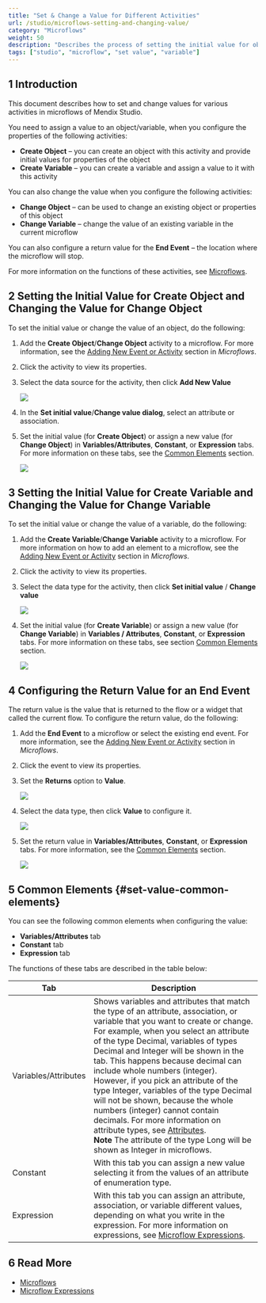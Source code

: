 ```yaml
---
title: "Set & Change a Value for Different Activities"
url: /studio/microflows-setting-and-changing-value/
category: "Microflows"
weight: 50
description: "Describes the process of setting the initial value for objects or variables in Mendix Studio."
tags: ["studio", "microflow", "set value", "variable"]
---
```


## 1 Introduction 

This document describes how to set and change values for various activities in microflows of Mendix Studio.

You need to assign a value to an object/variable, when you configure the properties of the following activities:

* **Create Object** –  you can create an object with this activity and provide initial values for properties of the object 
* **Create Variable** – you can create a variable and assign a value to it with this activity 

You can also change the value when you configure the following activities:

* **Change Object** – can be used to change an existing object or properties of this object
* **Change Variable** – change the value of an existing variable in the current microflow

You can also configure a return value for the **End Event** – the location where the microflow will stop.

For more information on the functions of these activities, see [Microflows](/studio/microflows/). 

## 2 Setting the Initial Value for Create Object and Changing the Value for Change Object

 To set the initial value or change the value of an object, do the following:

1. Add the **Create Object**/**Change Object** activity to a microflow. For more information, see the [Adding New Event or Activity](/studio/microflows/#add-elements) section in *Microflows*.
2. Click the activity to view its properties.
3.  Select the data source for the activity, then click **Add New Value**

    ![](/attachments/studio/microflows/microflows-setting-and-changing-value/add-new-value.png)

4. In the **Set initial value**/**Change value dialog**, select an attribute or association.
5.  Set the initial value (for **Create Object**) or assign a new value (for **Change Object**) in **Variables/Attributes**, **Constant**, or **Expression** tabs.  For more information on these tabs, see the [Common Elements](#set-value-common-elements) section.

    ![](/attachments/studio/microflows/microflows-setting-and-changing-value/set-initial-value-object-dialog.png)

## 3 Setting the Initial Value for Create Variable and Changing the Value for Change Variable

To set the initial value or change the value of a variable, do the following:

1. Add the **Create Variable**/**Change Variable** activity to a microflow. For more information on how to add an element to a microflow, see the [Adding New Event or Activity](/studio/microflows/#add-elements) section in *Microflows*.
2. Click the activity to view its properties.
3.  Select the data type for the activity, then click **Set initial value** / **Change value**

    ![](/attachments/studio/microflows/microflows-setting-and-changing-value/set-initial-value-var.png)

4.  Set the initial value (for **Create Variable**) or assign a new value (for **Change Variable**) in **Variables / Attributes**, **Constant**, or **Expression** tabs.  For more information on these tabs, see section [Common Elements](#set-value-common-elements) section.

    ![](/attachments/studio/microflows/microflows-setting-and-changing-value/change-value-var-dialog.png)

## 4 Configuring the Return Value for an End Event 

The return value is the value that is returned to the flow or a widget that called the current flow. To configure the return value, do the following:

1. Add the **End Event** to a microflow or select the existing end event. For more information, see the [Adding New Event or Activity](/studio/microflows/#add-elements) section in *Microflows*.
2. Click the event to view its properties.
3.  Set the **Returns** option to **Value**.

    ![](/attachments/studio/microflows/microflows-setting-and-changing-value/end-event-returns-value-setting.png)

4.  Select the data type, then click **Value** to configure it.

    ![](/attachments/studio/microflows/microflows-setting-and-changing-value/configure-return-value.png)

5.  Set the return value in **Variables/Attributes**, **Constant**, or **Expression** tabs. For more information, see the [Common Elements](#set-value-common-elements) section.

    ![](/attachments/studio/microflows/microflows-setting-and-changing-value/configure-retuen-value-dialog.png)

## 5 Common Elements {#set-value-common-elements}

You can see the following common elements when configuring the value:

* **Variables/Attributes** tab
* **Constant** tab
* **Expression** tab

The functions of these tabs are described in the table below:

| Tab                  | Description                                                  |
| -------------------- | ------------------------------------------------------------ |
| Variables/Attributes | Shows variables and attributes that match the type of an attribute, association, or variable that you want to create or change. <br />For example, when you select  an attribute of the type Decimal, variables of types Decimal and Integer will be shown in the tab. This happens because decimal can include whole numbers (integer). However, if you pick an attribute of the type Integer, variables of the type Decimal will not be shown, because the whole numbers (integer) cannot contain decimals.  For more information on attribute types, see [Attributes](/studio/domain-models-attributes/).<br />**Note** The attribute of the type Long will be shown as Integer in microflows. |
| Constant             | With this tab you can assign a new value selecting it from the values of an attribute of enumeration type. |
| Expression           | With this tab you can assign an attribute, association, or variable different values, depending on what you write in the expression. For more information on expressions, see [Microflow Expressions](/studio/expressions/). |

## 6 Read More

* [Microflows](/studio/microflows/)
* [Microflow Expressions](/studio/expressions/)
